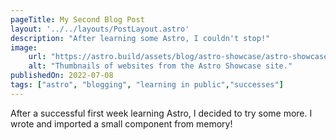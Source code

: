 ```yaml
---
pageTitle: My Second Blog Post
layout: '../../layouts/PostLayout.astro'
description: "After learning some Astro, I couldn't stop!"
image: 
    url: "https://astro.build/assets/blog/astro-showcase/astro-showcase-screenshot.jpg"
    alt: "Thumbnails of websites from the Astro Showcase site."
publishedOn: 2022-07-08
tags: ["astro", "blogging", "learning in public","successes"]
---
```


After a successful first week learning Astro, I decided to try some more. I wrote and imported a small component from memory!

